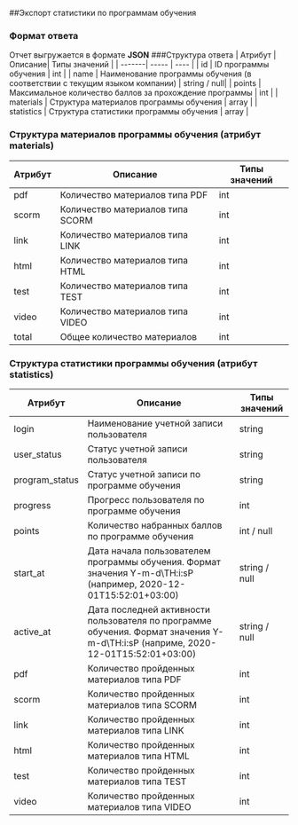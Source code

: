 ##Экспорт статистики по программам обучения
### Формат ответа
Отчет выгружается в формате **JSON**
###Структура ответа
| Атрибут |Описание| Типы значений |
| -------| ----- | ---- |
| id | ID программы обучения | int |
| name | Наименование программы обучения (в соответствии с текущим языком компании) | string / null|
| points | Максимальное количество баллов за прохождение программы | int |
| materials | Структура материалов программы обучения | array |
| statistics | Структура статистики программы обучения | array |

### Структура материалов программы обучения (атрибут materials)
| Атрибут |Описание| Типы значений |
| -------| ----- | ---- |
| pdf | Количество материалов типа PDF | int |
| scorm | Количество материалов типа SCORM | int |
| link | Количество материалов типа LINK | int |
| html | Количество материалов типа HTML | int |
| test | Количество материалов типа TEST | int |
| video | Количество материалов типа VIDEO | int |
| total | Общее количество материалов | int |

### Структура статистики программы обучения (атрибут statistics)
| Атрибут |Описание| Типы значений |
| -------| ----- | ---- |
| login | Наименование учетной записи пользователя | string |
| user_status | Статус учетной записи пользователя | string |
| program_status | Статус учетной записи по программе обучения | string |
| progress | Прогресс пользователя по программе обучения | int |
| points | Количество набранных баллов по программе обучения | int / null |
| start_at | Дата начала пользователем программы обучения. Формат значения Y-m-d\TH:i:sP (например, 2020-12-01T15:52:01+03:00) | string / null |
| active_at | Дата последней активности пользователя по программе обучения. Формат значения Y-m-d\TH:i:sP (наприме, 2020-12-01T15:52:01+03:00) |  string / null |
| pdf | Количество пройденных материалов типа PDF | int |
| scorm | Количество пройденных материалов типа SCORM | int |
| link | Количество пройденных материалов типа LINK | int |
| html | Количество пройденных материалов типа HTML | int |
| test | Количество пройденных материалов типа TEST | int |
| video | Количество пройденных материалов типа VIDEO | int |
